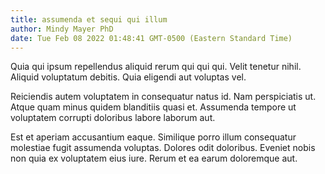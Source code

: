 ```yaml
---
title: assumenda et sequi qui illum
author: Mindy Mayer PhD
date: Tue Feb 08 2022 01:48:41 GMT-0500 (Eastern Standard Time)
---
```

Quia qui ipsum repellendus aliquid rerum qui qui qui. Velit tenetur nihil. Aliquid voluptatum debitis. Quia eligendi aut voluptas vel.

 Reiciendis autem voluptatem in consequatur natus id. Nam perspiciatis ut. Atque quam minus quidem blanditiis quasi et. Assumenda tempore ut voluptatem corrupti doloribus labore laborum aut.

 Est et aperiam accusantium eaque. Similique porro illum consequatur molestiae fugit assumenda voluptas. Dolores odit doloribus. Eveniet nobis non quia ex voluptatem eius iure. Rerum et ea earum doloremque aut.